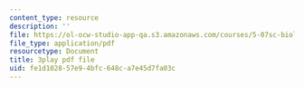 ```yaml
---
content_type: resource
description: ''
file: https://ol-ocw-studio-app-qa.s3.amazonaws.com/courses/5-07sc-biological-chemistry-i-fall-2013/fe1d102857e94bfc648ca7e45d7fa03c_BZGOYTtQUhY.pdf
file_type: application/pdf
resourcetype: Document
title: 3play pdf file
uid: fe1d1028-57e9-4bfc-648c-a7e45d7fa03c
---
```

